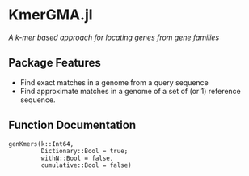 # KmerGMA.jl
*A k-mer based approach for locating genes from gene families*

## Package Features
- Find exact matches in a genome from a query sequence
- Find approximate matches in a genome of a set of (or 1) reference sequence.

## Function Documentation
```@docs
genKmers(k::Int64,
         Dictionary::Bool = true;
         withN::Bool = false,
         cumulative::Bool = false)
```
